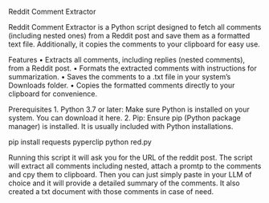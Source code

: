 Reddit Comment Extractor

Reddit Comment Extractor is a Python script designed to fetch all comments (including nested ones) from a Reddit post and save them as a formatted text file. 
Additionally, it copies the comments to your clipboard for easy use. 

Features
	•	Extracts all comments, including replies (nested comments), from a Reddit post.
	•	Formats the extracted comments with instructions for summarization.
	•	Saves the comments to a .txt file in your system’s Downloads folder.
	•	Copies the formatted comments directly to your clipboard for convenience.

 Prerequisites
	1.	Python 3.7 or later: Make sure Python is installed on your system. You can download it here.
	2.	Pip: Ensure pip (Python package manager) is installed. It is usually included with Python installations.

pip install requests pyperclip
python red.py

Running this script it will ask you for the URL of the reddit post.
The script will extract all comments including nested, attach a promtp to the comments and cpy them to clipboard.
Then you can just simply paste in your LLM of choice and it will provide a detailed summary of the comments.
It also created a txt document with those comments in case of need.
